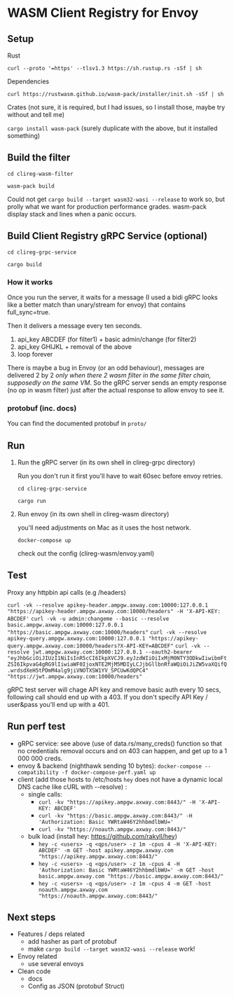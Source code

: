 # WASM Client Registry for Envoy

## Setup

Rust

`curl --proto '=https' --tlsv1.3 https://sh.rustup.rs -sSf | sh`

Dependencies

`curl https://rustwasm.github.io/wasm-pack/installer/init.sh -sSf | sh`

Crates (not sure, it is required, but I had issues, so I install those, maybe try without and tell me)

`cargo install wasm-pack` (surely duplicate with the above, but it installed something)


## Build the filter
`cd clireg-wasm-filter`

`wasm-pack build`

Could not get `cargo build --target wasm32-wasi --release` to work so, but prolly what we want for production performance grades. wasm-pack display stack and lines when a panic occurs.

## Build Client Registry gRPC Service (optional)

`cd clireg-grpc-service`

`cargo build`

### How it works

Once you run the server, it waits for a message (I used a bidi gRPC looks like a better match than unary/stream for envoy) that contains full_sync=true.

Then it delivers a message every ten seconds.
1. api_key ABCDEF (for filter1) + basic admin/change (for filter2)
2. api_key GHIJKL + removal of the above
3. loop forever

There is maybe a bug in Envoy (or an odd behaviour), messages are delivered 2 by 2 
*only when there 2 wasm filter in the same filter chain, supposedly on the same VM*.
So the gRPC server sends an empty response (no op in wasm filter) just after the actual response to allow envoy to see it.

### protobuf (inc. docs)

You can find the documented protobuf in `proto/` 

## Run

1. Run the gRPC server (in its own shell in clireg-grpc directory) 

   Run you don't run it first you'll have to wait 60sec before envoy retries.

   `cd clireg-grpc-service`

   `cargo run`

2. Run envoy (in its own shell in clireg-wasm directory)

   you'll need adjustments on Mac as it uses the host network.

   `docker-compose up`

   check out the config (clireg-wasm/envoy.yaml)

## Test

Proxy any httpbin api calls (e.g /headers)

`curl -vk --resolve apikey-header.ampgw.axway.com:10000:127.0.0.1 "https://apikey-header.ampgw.axway.com:10000/headers" -H 'X-API-KEY: ABCDEF'`
`curl -vk -u admin:changeme --basic --resolve basic.ampgw.axway.com:10000:127.0.0.1 "https://basic.ampgw.axway.com:10000/headers"`
`curl -vk --resolve apikey-query.ampgw.axway.com:10000:127.0.0.1 "https://apikey-query.ampgw.axway.com:10000/headers?X-API-KEY=ABCDEF"`
`curl -vk --resolve jwt.ampgw.axway.com:10000:127.0.0.1 --oauth2-bearer "eyJhbGciOiJIUzI1NiIsInR5cCI6IkpXVCJ9.eyJzdWIiOiIxMjM0NTY3ODkwIiwibmFtZSI6IkpvaG4gRG9lIiwiaWF0IjoxNTE2MjM5MDIyLCJjbGllbnRfaWQiOiJiZW5vaXQifQ.wrdsdXeH5tPDmM4alg9jiVNOTXSW1YV_SPCUwKdQPC4" "https://jwt.ampgw.axway.com:10000/headers"`

gRPC test server will chage API key and remove basic auth every 10 secs, following call should end up with a 403.
If you don't specify API Key / user&pass you'll end up with a 401.

## Run perf test
* gRPC service: see above (use of data.rs/many_creds() function so that no credentials removal occurs and on 403 can happen, and get up to a 1 000 000 creds.
* envoy & backend (nighthawk sending 10 bytes): `docker-compose --compatibility -f docker-compose-perf.yaml up`
* client (add those hosts to /etc/hosts `hey` does not have a dynamic local DNS cache like cURL with --resolve) :
  * single calls:
    * `curl -kv "https://apikey.ampgw.axway.com:8443/" -H 'X-API-KEY: ABCDEF'`
    * `curl -kv "https://basic.ampgw.axway.com:8443/" -H 'Authorization: Basic YWRtaW46Y2hhbmdlbWU='`
    * `curl -kv "https://noauth.ampgw.axway.com:8443/"`
  * bulk load (install hey: https://github.com/rakyll/hey)
    * `hey -c <users> -q <qps/user> -z 1m -cpus 4 -H 'X-API-KEY: ABCDEF' -m GET -host apikey.ampgw.axway.com "https://apikey.ampgw.axway.com:8443/"`
    * `hey -c <users> -q <qps/user> -z 1m -cpus 4 -H 'Authorization: Basic YWRtaW46Y2hhbmdlbWU=' -m GET -host basic.ampgw.axway.com "https://basic.ampgw.axway.com:8443/"`
    * `hey -c <users> -q <qps/user> -z 1m -cpus 4 -m GET -host noauth.ampgw.axway.com "https://noauth.ampgw.axway.com:8443/"`

## Next steps

* Features / deps related
  * add hasher as part of protobuf
  * make `cargo build --target wasm32-wasi --release` work!
* Envoy related
   * use several envoys
* Clean code
  * docs
  * Config as JSON (protobuf Struct)

